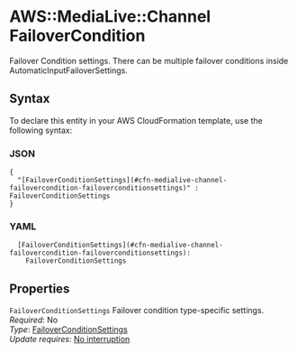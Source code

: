# AWS::MediaLive::Channel FailoverCondition<a name="aws-properties-medialive-channel-failovercondition"></a>

Failover Condition settings\. There can be multiple failover conditions inside AutomaticInputFailoverSettings\.

## Syntax<a name="aws-properties-medialive-channel-failovercondition-syntax"></a>

To declare this entity in your AWS CloudFormation template, use the following syntax:

### JSON<a name="aws-properties-medialive-channel-failovercondition-syntax.json"></a>

```
{
  "[FailoverConditionSettings](#cfn-medialive-channel-failovercondition-failoverconditionsettings)" : FailoverConditionSettings
}
```

### YAML<a name="aws-properties-medialive-channel-failovercondition-syntax.yaml"></a>

```
  [FailoverConditionSettings](#cfn-medialive-channel-failovercondition-failoverconditionsettings): 
    FailoverConditionSettings
```

## Properties<a name="aws-properties-medialive-channel-failovercondition-properties"></a>

`FailoverConditionSettings`  <a name="cfn-medialive-channel-failovercondition-failoverconditionsettings"></a>
Failover condition type\-specific settings\.  
*Required*: No  
*Type*: [FailoverConditionSettings](aws-properties-medialive-channel-failoverconditionsettings.md)  
*Update requires*: [No interruption](https://docs.aws.amazon.com/AWSCloudFormation/latest/UserGuide/using-cfn-updating-stacks-update-behaviors.html#update-no-interrupt)